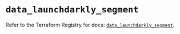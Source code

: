 # `data_launchdarkly_segment`

Refer to the Terraform Registry for docs: [`data_launchdarkly_segment`](https://registry.terraform.io/providers/launchdarkly/launchdarkly/2.18.1/docs/data-sources/segment).
